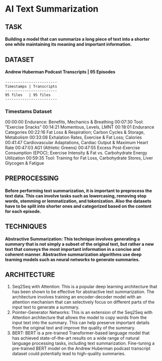 # AI Text Summarization


## TASK
#### Building a model that can summarize a long piece of text into a shorter one while maintaining its meaning and important information.


## DATASET
#### Andrew Huberman Podcast Transcripts | 95 Episodes

    ------------------------
    Timestamps | Transcripts
    ------------------------
    95 files   | 95 files
    ------------------------

### Timestams Dataset
00:00:00 Endurance: Benefits, Mechanics & Breathing 
00:07:30 Tool: “Exercise Snacks”
00:14:21 Momentous, Levels, LMNT
00:18:01 Endurance Categories
00:22:16 Fat Loss & Respiration; Carbon Cycles & Storage, Metabolism
00:33:08 Exhalation Rates, Exercise & Fat Loss; Calories 
00:41:47 Cardiovascular Adaptations, Cardiac Output & Maximum Heart Rate
00:47:03 AG1 (Athletic Greens)
00:47:55 Excess Post-Exercise Consumption (EPOC); Exercise Intensity & Fat vs. Carbohydrate Energy Utilization
00:59:35 Tool: Training for Fat Loss, Carbohydrate Stores, Liver Glycogen & Fatigue

## PREPROCESSING
#### Before performing text summarization, it is important to preprocess the text data. This can involve tasks such as lowercasing, removing stop words, stemming or lemmatization, and tokenization. Also the datasets have to be split into shorter ones and categorized based on the content for each episode.


## TECHNIQUES
#### Abstractive Summarization: This technique involves generating a summary that is not simply a subset of the original text, but rather a new text that conveys the most important information in a concise and coherent manner. Abstractive summarization algorithms use deep learning models such as neural networks to generate summaries.


## ARCHITECTURE
1. Seq2Seq with Attention: This is a popular deep learning architecture that has been shown to be effective for abstractive text summarization. The architecture involves training an encoder-decoder model with an attention mechanism that can selectively focus on different parts of the input text to generate a summary.
2. Pointer-Generator Networks: This is an extension of the Seq2Seq with Attention architecture that allows the model to copy words from the input text into the summary. This can help preserve important details from the original text and improve the quality of the summary.
3. BERT: BERT is a pre-trained Transformer-based language model that has achieved state-of-the-art results on a wide range of natural language processing tasks, including text summarization. Fine-tuning a pre-trained BERT model on the Andrew Huberman podcast transcript dataset could potentially lead to high-quality summaries.

